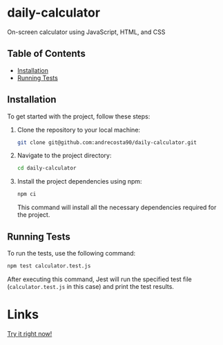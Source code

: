 # daily-calculator

On-screen calculator using JavaScript, HTML, and CSS

## Table of Contents

- [Installation](#installation)
- [Running Tests](#running-tests)

## Installation

To get started with the project, follow these steps:
1. Clone the repository to your local machine:

    ```bash
    git clone git@github.com:andrecosta90/daily-calculator.git
    ```
1. Navigate to the project directory:

    ```bash
    cd daily-calculator
    ```
1. Install the project dependencies using npm:

    ```bash
    npm ci
    ```
    This command will install all the necessary dependencies required for the project.

## Running Tests

To run the tests, use the following command:
```bash
npm test calculator.test.js
```

After executing this command, Jest will run the specified test file (`calculator.test.js` in this case) and print the test results.


# Links

[Try it right now!](https://andrecosta90.github.io/daily-calculator)